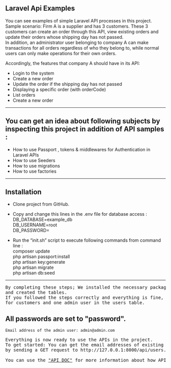## Laravel Api Examples

You can see examples of simple Laravel API processes in this project. <br>
Sample scenario: Firm A is a supplier and has 3 customers. These 3 customers can create an order through this API, view existing orders and
update their orders whose shipping day has not passed. <br>
In addition, an administrator user belonging to company A can make transactions for all orders regardless of who they belong to, while normal users can only make operations for their own orders. <br>

Accordingly, the features that company A should have in its API:
<ul>
    <li> Login to the system </li>
    <li> Create a new order </li>
    <li> Update the order  if the shipping day has not passed</li>
    <li> Displaying a specific order (with orderCode) </li>
    <li> List orders </li>
    <li> Create a new order </li>
</ul>

<hr>

## You can get an idea about following subjects by inspecting this project in addition of API samples : 
<ul>
    <li> How to use Passport , tokens & middlewares for Authentication in Laravel APIs </li>
    <li> How to use Seeders </li>
    <li> How to use migrations </li>
    <li> How to use factories </li>
</ul>
<hr>

## Installation

- Clone project from GitHub.

- Copy and change this lines in the .env file for database access :    <br>
    DB_DATABASE=example_db  <br>
    DB_USERNAME=root  <br>
    DB_PASSWORD=  <br>


- Run the “init.sh” script to execute following commands from command line :   <br>
    composer update  <br>
    php artisan passport:install  <br>
    php artisan key:generate  <br>
    php artisan migrate  <br>
    php artisan db:seed  <br>

<hr>
<pre>
By completing these steps; We installed the necessary packages, made the necessary settings for the database connection,
and created the tables.
If you followed the steps correctly and everything is fine, there should be 3 records created using "factory"
for customers and one admin user in the users table. 
</pre>

## All passwords are set to "password".
 	Email address of the admin user: admin@admin.com

<pre>
Everything is now ready to use the APIs in the project.
To get started: You can get the email addresses of existing users 
by sending a GET request to http://127.0.0.1:8000/api/users.

You can use the <a href="https://github.com/madilekci/laravelApiExamples/blob/main/Api%20Doc.pdf">"API DOC"</a> for more information about how APIs can be used.
</pre>
